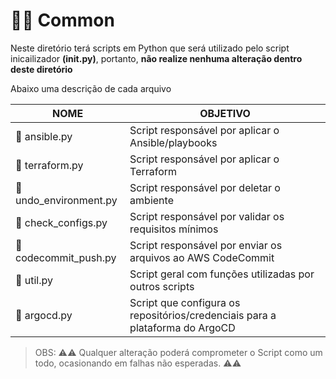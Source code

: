 # 📁🐍 Common

Neste diretório terá scripts em Python que será utilizado pelo script inicailizador **(init.py)**, portanto, **não realize nenhuma alteração dentro deste diretório**

Abaixo uma descrição de cada arquivo

NOME | OBJETIVO |
---| ---|
🐍 ansible.py | Script responsável por aplicar o Ansible/playbooks
🐍 terraform.py | Script responsável por aplicar o Terraform
🐍 undo_environment.py | Script responsável por deletar o ambiente
🐍 check_configs.py | Script responsável por validar os requisitos mínimos
🐍 codecommit_push.py | Script responsável por enviar os arquivos ao AWS CodeCommit
🐍 util.py | Script geral com funções utilizadas por outros scripts
🐍 argocd.py | Script que configura os repositórios/credenciais para a plataforma do ArgoCD

> OBS: ⚠️⚠️ Qualquer alteração poderá comprometer o Script como um todo, ocasionando em falhas não esperadas. ⚠️⚠️